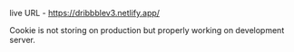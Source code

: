 live URL - https://dribbblev3.netlify.app/




Cookie is not storing on production but properly working on development server.
